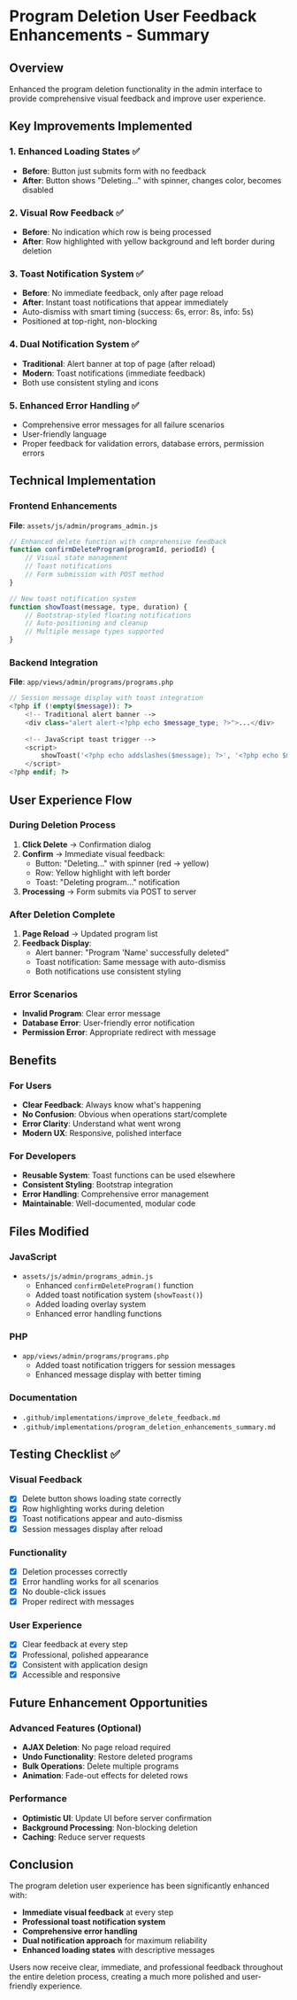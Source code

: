 # Program Deletion User Feedback Enhancements - Summary

## Overview
Enhanced the program deletion functionality in the admin interface to provide comprehensive visual feedback and improve user experience.

## Key Improvements Implemented

### 1. Enhanced Loading States ✅
- **Before**: Button just submits form with no feedback
- **After**: Button shows "Deleting..." with spinner, changes color, becomes disabled

### 2. Visual Row Feedback ✅
- **Before**: No indication which row is being processed
- **After**: Row highlighted with yellow background and left border during deletion

### 3. Toast Notification System ✅
- **Before**: No immediate feedback, only after page reload
- **After**: Instant toast notifications that appear immediately
- Auto-dismiss with smart timing (success: 6s, error: 8s, info: 5s)
- Positioned at top-right, non-blocking

### 4. Dual Notification System ✅
- **Traditional**: Alert banner at top of page (after reload)
- **Modern**: Toast notifications (immediate feedback)
- Both use consistent styling and icons

### 5. Enhanced Error Handling ✅
- Comprehensive error messages for all failure scenarios
- User-friendly language
- Proper feedback for validation errors, database errors, permission errors

## Technical Implementation

### Frontend Enhancements
**File**: `assets/js/admin/programs_admin.js`
```javascript
// Enhanced delete function with comprehensive feedback
function confirmDeleteProgram(programId, periodId) {
    // Visual state management
    // Toast notifications  
    // Form submission with POST method
}

// New toast notification system
function showToast(message, type, duration) {
    // Bootstrap-styled floating notifications
    // Auto-positioning and cleanup
    // Multiple message types supported
}
```

### Backend Integration
**File**: `app/views/admin/programs/programs.php`
```php
// Session message display with toast integration
<?php if (!empty($message)): ?>
    <!-- Traditional alert banner -->
    <div class="alert alert-<?php echo $message_type; ?>">...</div>
    
    <!-- JavaScript toast trigger -->
    <script>
        showToast('<?php echo addslashes($message); ?>', '<?php echo $message_type; ?>');
    </script>
<?php endif; ?>
```

## User Experience Flow

### During Deletion Process
1. **Click Delete** → Confirmation dialog
2. **Confirm** → Immediate visual feedback:
   - Button: "Deleting..." with spinner (red → yellow)
   - Row: Yellow highlight with left border
   - Toast: "Deleting program..." notification
3. **Processing** → Form submits via POST to server

### After Deletion Complete
1. **Page Reload** → Updated program list
2. **Feedback Display**:
   - Alert banner: "Program 'Name' successfully deleted"
   - Toast notification: Same message with auto-dismiss
   - Both notifications use consistent styling

### Error Scenarios
- **Invalid Program**: Clear error message
- **Database Error**: User-friendly error notification
- **Permission Error**: Appropriate redirect with message

## Benefits

### For Users
- **Clear Feedback**: Always know what's happening
- **No Confusion**: Obvious when operations start/complete
- **Error Clarity**: Understand what went wrong
- **Modern UX**: Responsive, polished interface

### For Developers
- **Reusable System**: Toast functions can be used elsewhere
- **Consistent Styling**: Bootstrap integration
- **Error Handling**: Comprehensive error management
- **Maintainable**: Well-documented, modular code

## Files Modified

### JavaScript
- `assets/js/admin/programs_admin.js`
  - Enhanced `confirmDeleteProgram()` function
  - Added toast notification system (`showToast()`)
  - Added loading overlay system
  - Enhanced error handling functions

### PHP
- `app/views/admin/programs/programs.php`
  - Added toast notification triggers for session messages
  - Enhanced message display with better timing

### Documentation
- `.github/implementations/improve_delete_feedback.md`
- `.github/implementations/program_deletion_enhancements_summary.md`

## Testing Checklist ✅

### Visual Feedback
- [x] Delete button shows loading state correctly
- [x] Row highlighting works during deletion
- [x] Toast notifications appear and auto-dismiss
- [x] Session messages display after reload

### Functionality  
- [x] Deletion processes correctly
- [x] Error handling works for all scenarios
- [x] No double-click issues
- [x] Proper redirect with messages

### User Experience
- [x] Clear feedback at every step
- [x] Professional, polished appearance
- [x] Consistent with application design
- [x] Accessible and responsive

## Future Enhancement Opportunities

### Advanced Features (Optional)
- **AJAX Deletion**: No page reload required
- **Undo Functionality**: Restore deleted programs
- **Bulk Operations**: Delete multiple programs
- **Animation**: Fade-out effects for deleted rows

### Performance
- **Optimistic UI**: Update UI before server confirmation
- **Background Processing**: Non-blocking deletion
- **Caching**: Reduce server requests

## Conclusion

The program deletion user experience has been significantly enhanced with:
- **Immediate visual feedback** at every step
- **Professional toast notification system** 
- **Comprehensive error handling**
- **Dual notification approach** for maximum reliability
- **Enhanced loading states** with descriptive messages

Users now receive clear, immediate, and professional feedback throughout the entire deletion process, creating a much more polished and user-friendly experience.
